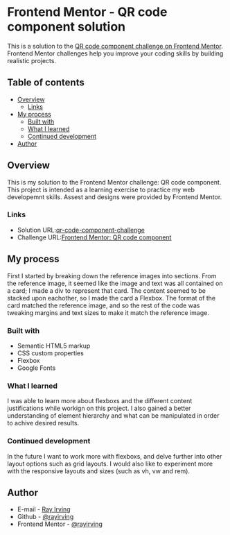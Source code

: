 # Frontend Mentor - QR code component solution

This is a solution to the [QR code component challenge on Frontend Mentor](https://www.frontendmentor.io/challenges/qr-code-component-iux_sIO_H). Frontend Mentor challenges help you improve your coding skills by building realistic projects. 

## Table of contents

- [Overview](#overview)
  - [Links](#links)
- [My process](#my-process)
  - [Built with](#built-with)
  - [What I learned](#what-i-learned)
  - [Continued development](#continued-development)
- [Author](#author)


## Overview

This is my solution to the Frontend Mentor challenge: QR code component.
This project is intended as a learning exercise to practice my web developemnt skills.
Assest and designs were provided by Frontend Mentor. 

### Links

- Solution URL:[qr-code-component-challenge](https://github.com/rayirving/qr-code-component-challenge)
- Challenge URL:[Frontend Mentor: QR code component](https://www.frontendmentor.io/learning-paths/getting-started-on-frontend-mentor-XJhRWRREZd/challenge/65e6f48617e502f0b6ca3cfe/start)

## My process

First I started by breaking down the reference images into sections.
From the reference image, it seemed like the image and text was all contained on a card; I made a div to represent that card.
The content seemed to be stacked upon eachother, so I made the card a Flexbox.
The format of the card matched the reference image, and so the rest of the code was tweaking margins and text sizes to make it match the reference image.

### Built with

- Semantic HTML5 markup
- CSS custom properties
- Flexbox
- Google Fonts

### What I learned

I was able to learn more about flexboxs and the different content justifications while workign on this project. 
I also gained a better understanding of element hierarchy and what can be manipulated in order to achive desired results.

### Continued development

In the future I want to work more with flexboxs, and delve further into other layout options such as grid layouts.
I would also like to experiment more with the responsive layouts and sizes (such as vh, vw and rem).

## Author

- E-mail - [Ray Irving](rayirving.dev@gmail.com)
- Github - [@rayirving](https://github.com/rayirving)
- Frontend Mentor - [@rayirving](https://www.frontendmentor.io/profile/rayirving)
